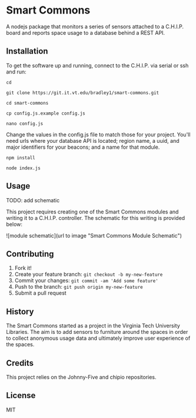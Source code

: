 # Smart Commons
A nodejs package that monitors a series of sensors attached to a C.H.I.P. board and reports space usage to a database behind a REST API.

## Installation
To get the software up and running, connect to the C.H.I.P. via serial or ssh and run:

`cd`

`git clone https://git.it.vt.edu/bradley1/smart-commons.git`

`cd smart-commons`

`cp config.js.example config.js`

`nano config.js`

Change the values in the config.js file to match those for your project. You'll need urls where your database API is located; region name, a uuid, and major identifiers for your beacons; and a name for that module. 

`npm install`

`node index.js`

## Usage
TODO: add schematic

This project requires creating one of the Smart Commons modules and writing it to a C.H.I.P. controller. The schematic for this writing is provided below:

![module schematic](url to image "Smart Commons Module Schematic")

## Contributing
1. Fork it!
2. Create your feature branch: `git checkout -b my-new-feature`
3. Commit your changes: `git commit -am 'Add some feature'`
4. Push to the branch: `git push origin my-new-feature`
5. Submit a pull request

## History
The Smart Commons started as a project in the Virginia Tech University Libraries. The aim is to add sensors to furniture around the spaces in order to collect anonymous usage data and ultimately improve user experience of the spaces.

## Credits
This project relies on the Johnny-Five and chipio repositories.

## License
MIT